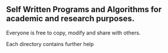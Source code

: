 ## Self Written Programs and Algorithms for academic and research purposes.
Everyone is free to copy, modify and share with others.

Each directory contains further help

